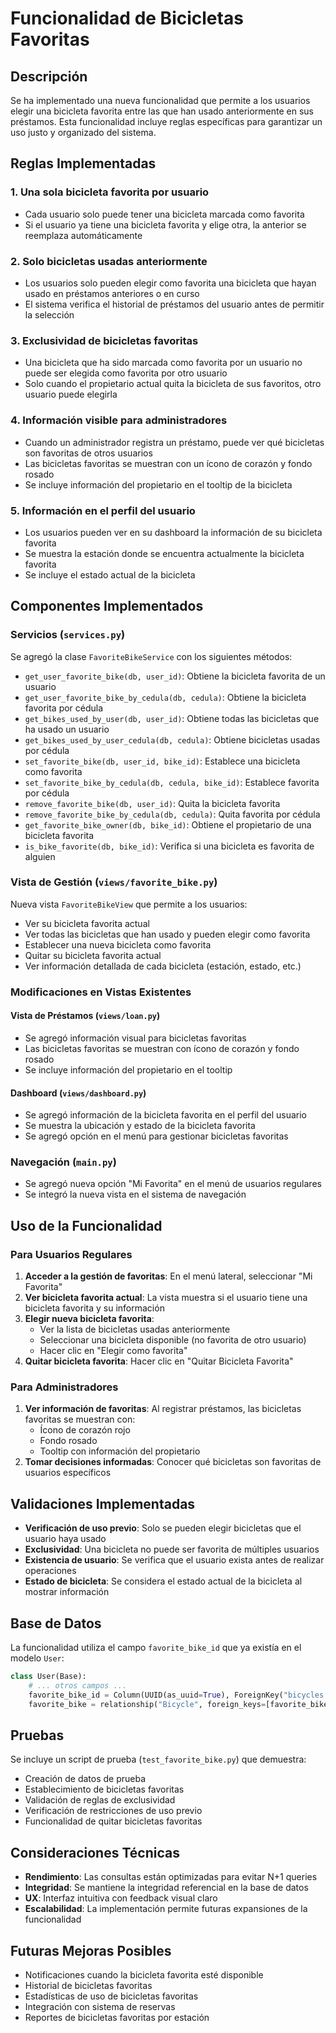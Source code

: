 # Funcionalidad de Bicicletas Favoritas

## Descripción

Se ha implementado una nueva funcionalidad que permite a los usuarios elegir una bicicleta favorita entre las que han usado anteriormente en sus préstamos. Esta funcionalidad incluye reglas específicas para garantizar un uso justo y organizado del sistema.

## Reglas Implementadas

### 1. Una sola bicicleta favorita por usuario
- Cada usuario solo puede tener una bicicleta marcada como favorita
- Si el usuario ya tiene una bicicleta favorita y elige otra, la anterior se reemplaza automáticamente

### 2. Solo bicicletas usadas anteriormente
- Los usuarios solo pueden elegir como favorita una bicicleta que hayan usado en préstamos anteriores o en curso
- El sistema verifica el historial de préstamos del usuario antes de permitir la selección

### 3. Exclusividad de bicicletas favoritas
- Una bicicleta que ha sido marcada como favorita por un usuario no puede ser elegida como favorita por otro usuario
- Solo cuando el propietario actual quita la bicicleta de sus favoritos, otro usuario puede elegirla

### 4. Información visible para administradores
- Cuando un administrador registra un préstamo, puede ver qué bicicletas son favoritas de otros usuarios
- Las bicicletas favoritas se muestran con un ícono de corazón y fondo rosado
- Se incluye información del propietario en el tooltip de la bicicleta

### 5. Información en el perfil del usuario
- Los usuarios pueden ver en su dashboard la información de su bicicleta favorita
- Se muestra la estación donde se encuentra actualmente la bicicleta favorita
- Se incluye el estado actual de la bicicleta

## Componentes Implementados

### Servicios (`services.py`)

Se agregó la clase `FavoriteBikeService` con los siguientes métodos:

- `get_user_favorite_bike(db, user_id)`: Obtiene la bicicleta favorita de un usuario
- `get_user_favorite_bike_by_cedula(db, cedula)`: Obtiene la bicicleta favorita por cédula
- `get_bikes_used_by_user(db, user_id)`: Obtiene todas las bicicletas que ha usado un usuario
- `get_bikes_used_by_user_cedula(db, cedula)`: Obtiene bicicletas usadas por cédula
- `set_favorite_bike(db, user_id, bike_id)`: Establece una bicicleta como favorita
- `set_favorite_bike_by_cedula(db, cedula, bike_id)`: Establece favorita por cédula
- `remove_favorite_bike(db, user_id)`: Quita la bicicleta favorita
- `remove_favorite_bike_by_cedula(db, cedula)`: Quita favorita por cédula
- `get_favorite_bike_owner(db, bike_id)`: Obtiene el propietario de una bicicleta favorita
- `is_bike_favorite(db, bike_id)`: Verifica si una bicicleta es favorita de alguien

### Vista de Gestión (`views/favorite_bike.py`)

Nueva vista `FavoriteBikeView` que permite a los usuarios:

- Ver su bicicleta favorita actual
- Ver todas las bicicletas que han usado y pueden elegir como favorita
- Establecer una nueva bicicleta como favorita
- Quitar su bicicleta favorita actual
- Ver información detallada de cada bicicleta (estación, estado, etc.)

### Modificaciones en Vistas Existentes

#### Vista de Préstamos (`views/loan.py`)
- Se agregó información visual para bicicletas favoritas
- Las bicicletas favoritas se muestran con ícono de corazón y fondo rosado
- Se incluye información del propietario en el tooltip

#### Dashboard (`views/dashboard.py`)
- Se agregó información de la bicicleta favorita en el perfil del usuario
- Se muestra la ubicación y estado de la bicicleta favorita
- Se agregó opción en el menú para gestionar bicicletas favoritas

### Navegación (`main.py`)
- Se agregó nueva opción "Mi Favorita" en el menú de usuarios regulares
- Se integró la nueva vista en el sistema de navegación

## Uso de la Funcionalidad

### Para Usuarios Regulares

1. **Acceder a la gestión de favoritas**: En el menú lateral, seleccionar "Mi Favorita"
2. **Ver bicicleta favorita actual**: La vista muestra si el usuario tiene una bicicleta favorita y su información
3. **Elegir nueva bicicleta favorita**: 
   - Ver la lista de bicicletas usadas anteriormente
   - Seleccionar una bicicleta disponible (no favorita de otro usuario)
   - Hacer clic en "Elegir como favorita"
4. **Quitar bicicleta favorita**: Hacer clic en "Quitar Bicicleta Favorita"

### Para Administradores

1. **Ver información de favoritas**: Al registrar préstamos, las bicicletas favoritas se muestran con:
   - Ícono de corazón rojo
   - Fondo rosado
   - Tooltip con información del propietario
2. **Tomar decisiones informadas**: Conocer qué bicicletas son favoritas de usuarios específicos

## Validaciones Implementadas

- **Verificación de uso previo**: Solo se pueden elegir bicicletas que el usuario haya usado
- **Exclusividad**: Una bicicleta no puede ser favorita de múltiples usuarios
- **Existencia de usuario**: Se verifica que el usuario exista antes de realizar operaciones
- **Estado de bicicleta**: Se considera el estado actual de la bicicleta al mostrar información

## Base de Datos

La funcionalidad utiliza el campo `favorite_bike_id` que ya existía en el modelo `User`:

```python
class User(Base):
    # ... otros campos ...
    favorite_bike_id = Column(UUID(as_uuid=True), ForeignKey("bicycles.id"))
    favorite_bike = relationship("Bicycle", foreign_keys=[favorite_bike_id])
```

## Pruebas

Se incluye un script de prueba (`test_favorite_bike.py`) que demuestra:

- Creación de datos de prueba
- Establecimiento de bicicletas favoritas
- Validación de reglas de exclusividad
- Verificación de restricciones de uso previo
- Funcionalidad de quitar bicicletas favoritas

## Consideraciones Técnicas

- **Rendimiento**: Las consultas están optimizadas para evitar N+1 queries
- **Integridad**: Se mantiene la integridad referencial en la base de datos
- **UX**: Interfaz intuitiva con feedback visual claro
- **Escalabilidad**: La implementación permite futuras expansiones de la funcionalidad

## Futuras Mejoras Posibles

- Notificaciones cuando la bicicleta favorita esté disponible
- Historial de bicicletas favoritas
- Estadísticas de uso de bicicletas favoritas
- Integración con sistema de reservas
- Reportes de bicicletas favoritas por estación 